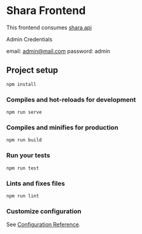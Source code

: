 # Shara Frontend
This frontend consumes [shara api](https://github.com/dessHub/shara-api) 

Admin Credentials

email: admin@mail.com
password: admin


## Project setup
```
npm install
```

### Compiles and hot-reloads for development
```
npm run serve
```

### Compiles and minifies for production
```
npm run build
```

### Run your tests
```
npm run test
```

### Lints and fixes files
```
npm run lint
```

### Customize configuration
See [Configuration Reference](https://cli.vuejs.org/config/).
